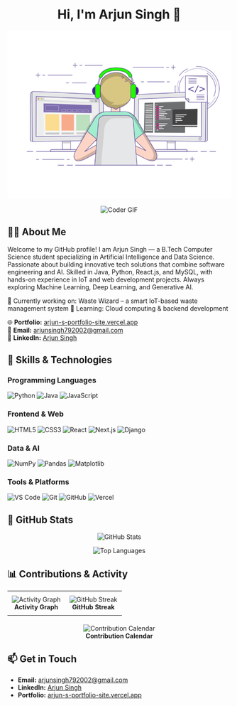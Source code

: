 <!-- Profile Header -->
<h1 align="center">Hi, I'm Arjun Singh 👋</h1>

<!-- Typing SVG + GIF -->
<p align="center">
  <img src="https://raw.githubusercontent.com/Arjunsingh-7/Arjunsingh-7/main/Assets/coding.gif.gif" alt="Coder GIF" width="600"/>
</p>


<p align="center">
  <img src="https://raw.githubusercontent.com/Arjunsingh-7/Arjunsingh-7/main/Assets/coding.gif" alt="Coder GIF" width="600"/>
</p>

## 👨‍💻 About Me
Welcome to my GitHub profile! I am  Arjun Singh — a B.Tech Computer Science student specializing in Artificial Intelligence and Data Science.
Passionate about building innovative tech solutions that combine software engineering and AI.
Skilled in Java, Python, React.js, and MySQL, with hands-on experience in IoT and web development projects.
Always exploring Machine Learning, Deep Learning, and Generative AI.

🚀 Currently working on: Waste Wizard – a smart IoT-based waste management system
🌱 Learning: Cloud computing & backend development 

🌐 **Portfolio:** [arjun-s-portfolio-site.vercel.app](https://arjun-s-portfolio-site.vercel.app/)  
📧 **Email:** arjunsingh792002@gmail.com  
💼 **LinkedIn:** [Arjun Singh](https://www.linkedin.com/in/arjun-singh-2519ab280/)  


## 🚀 Skills & Technologies

### Programming Languages  
![Python](https://img.shields.io/badge/-Python-333333?style=for-the-badge&logo=python) 
![Java](https://img.shields.io/badge/-Java-333333?style=for-the-badge&logo=java) 
![JavaScript](https://img.shields.io/badge/-JavaScript-333333?style=for-the-badge&logo=javascript) 

### Frontend & Web  
![HTML5](https://img.shields.io/badge/-HTML5-333333?style=for-the-badge&logo=html5) 
![CSS3](https://img.shields.io/badge/-CSS3-333333?style=for-the-badge&logo=css3) 
![React](https://img.shields.io/badge/-React-333333?style=for-the-badge&logo=react) 
![Next.js](https://img.shields.io/badge/-Next.js-333333?style=for-the-badge&logo=next.js) 
![Django](https://img.shields.io/badge/-Django-333333?style=for-the-badge&logo=django) 

### Data & AI  
![NumPy](https://img.shields.io/badge/-NumPy-333333?style=for-the-badge&logo=numpy) 
![Pandas](https://img.shields.io/badge/-Pandas-333333?style=for-the-badge&logo=pandas) 
![Matplotlib](https://img.shields.io/badge/-Matplotlib-333333?style=for-the-badge) 

### Tools & Platforms  
![VS Code](https://img.shields.io/badge/-VS%20Code-333333?style=for-the-badge&logo=visual-studio-code) 
![Git](https://img.shields.io/badge/-Git-333333?style=for-the-badge&logo=git) 
![GitHub](https://img.shields.io/badge/-GitHub-333333?style=for-the-badge&logo=github) 
![Vercel](https://img.shields.io/badge/-Vercel-333333?style=for-the-badge&logo=vercel) 

## 🌟 GitHub Stats

<p align="center">
  <img src="https://github-readme-stats.vercel.app/api?username=Arjunsingh-7&show_icons=true&theme=radical" alt="GitHub Stats" />
</p>

<p align="center">
  <img src="https://github-readme-stats.vercel.app/api/top-langs/?username=Arjunsingh-7&layout=compact&theme=radical" alt="Top Languages" />
</p>


## 📊 Contributions & Activity

<div align="center">

  <!-- Row 1: Heatmap + Streak side by side -->
  <table>
    <tr>
      <td align="center" style="padding:10px;">
        <img src="https://github-readme-activity-graph.vercel.app/graph?username=Arjunsingh-7&theme=react-dark&area=true" width="400" alt="Activity Graph" />
        <br><b>Activity Graph</b>
      </td>
      <td align="center" style="padding:10px;">
        <img src="https://github-readme-streak-stats.herokuapp.com/?user=Arjunsingh-7&theme=radical" width="400" alt="GitHub Streak" />
        <br><b>GitHub Streak</b>
      </td>
    </tr>
  </table>

  <!-- Row 2: Full-width Contribution Calendar -->
  <div style="margin-top:20px;">
    <img src="https://ghchart.rshah.org/Arjunsingh-7" width="820" alt="Contribution Calendar" />
    <br><b>Contribution Calendar</b>
  </div>

</div>

## 📫 Get in Touch

- **Email:** arjunsingh792002@gmail.com  
- **LinkedIn:** [Arjun Singh](https://www.linkedin.com/in/arjun-singh-2519ab280/)  
- **Portfolio:** [arjun-s-portfolio-site.vercel.app](https://arjun-s-portfolio-site.vercel.app/)

